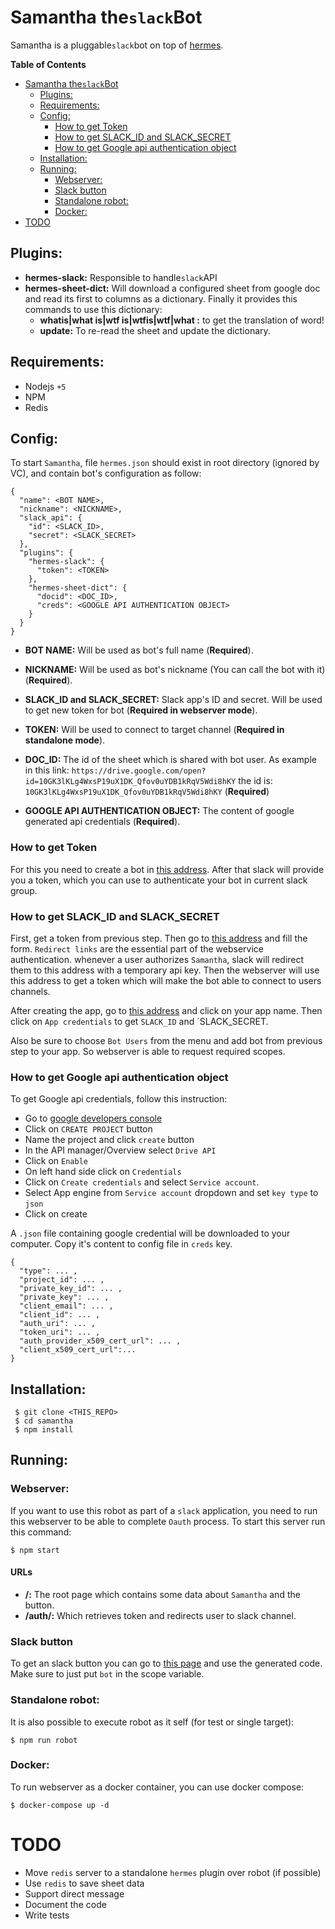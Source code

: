 # Samantha the`slack`Bot

Samantha is a pluggable`slack`bot on top of [hermes](https://github.com/segmentio/hermes).

**Table of Contents**

- [Samantha the`slack`Bot](#samantha-theslackbot)
    - [Plugins:](#plugins)
    - [Requirements:](#requirements)
    - [Config:](#config)
        - [How to get Token](#how-to-get-token)
        - [How to get SLACK_ID and SLACK_SECRET](#how-to-get-slackid-and-slacksecret)
        - [How to get Google api authentication object](#how-to-get-google-api-authentication-object)
    - [Installation:](#installation)
    - [Running:](#running)
        - [Webserver:](#webserver)
        - [Slack button](#slack-button)
        - [Standalone robot:](#standalone-robot)
        - [Docker:](#docker)
- [TODO](#todo)



## Plugins:

  - **hermes-slack:** Responsible to handle`slack`API
  - **hermes-sheet-dict:** Will download a configured sheet from google doc and
    read its first to columns as a dictionary. Finally it provides this commands
    to use this dictionary:
    - **whatis|what is|wtf is|wtfis|wtf|what <word>:** to get the translation of word!
    - **update:** To re-read the sheet and update the dictionary.
    
## Requirements:

  - Nodejs `+5`
  - NPM
  - Redis

## Config:

To start `Samantha`, file `hermes.json` should exist in root directory (ignored
by VC), and contain bot's configuration as follow:

    {
      "name": <BOT NAME>,
      "nickname": <NICKNAME>,
      "slack_api": {
        "id": <SLACK_ID>,
        "secret": <SLACK_SECRET>
      },
      "plugins": {
        "hermes-slack": {
          "token": <TOKEN>
        },
        "hermes-sheet-dict": {
          "docid": <DOC_ID>,
          "creds": <GOOGLE API AUTHENTICATION OBJECT>
        }
      }
    }

  - **BOT NAME:** Will be used as bot's full name (**Required**).
  - **NICKNAME:** Will be used as bot's nickname (You can call the bot with it)(**Required**).
  - **SLACK_ID and SLACK_SECRET:** Slack app's ID and secret. Will be used to
    get new token for bot (**Required in webserver mode**).
  - **TOKEN:** Will be used to connect to target channel (**Required in standalone mode**).
  - **DOC_ID:** The id of the sheet which is shared with bot user. As example in
    this link:
    `https://drive.google.com/open?id=10GK3lKLg4WxsP19uX1DK_Qfov0uYDB1kRqV5Wdi8hKY`
    the id is: `10GK3lKLg4WxsP19uX1DK_Qfov0uYDB1kRqV5Wdi8hKY` (**Required**)
    
  - **GOOGLE API AUTHENTICATION OBJECT:** The content of google generated api credentials (**Required**).

### How to get Token

For this you need to create a bot in
[this address](https://my.slack.com/services/new/bot). After that slack will
provide you a token, which you can use to authenticate your bot in current slack
group.

### How to get SLACK_ID and SLACK_SECRET

First, get a token from previous step. Then go to
[this address](https://api.slack.com/apps/new) and fill the form. `Redirect
links` are the essential part of the webservice authentication. whenever a user
authorizes `Samantha`, slack will redirect them to this address with a temporary
api key. Then the webserver will use this address to get a token which will make
the bot able to connect to users channels.

After creating the app, go to [this address](https://api.slack.com/apps) and
click on your app name. Then click on `App credentials` to get `SLACK_ID` and
`SLACK_SECRET.

Also be sure to choose `Bot Users` from the menu and add bot from previous step
to your app. So webserver is able to request required scopes.

### How to get Google api authentication object

To get Google api credentials, follow this instruction:

  - Go to [google developers console](https://console.developers.google.com/project)
  - Click on `CREATE PROJECT` button
  - Name the project and click `create` button
  - In the API manager/Overview select `Drive API` 
  - Click on `Enable`
  - On left hand side click on `Credentials`
  - Click on `Create credentials` and select `Service account`.
  - Select App engine from `Service account` dropdown and set `key type` to `json`
  - Click on create

A `.json` file containing google credential will be downloaded to your computer.
Copy it's content to config file in `creds` key.
  

    {
      "type": ... ,
      "project_id": ... ,
      "private_key_id": ... ,
      "private_key": ... ,
      "client_email": ... ,
      "client_id": ... ,
      "auth_uri": ... ,
      "token_uri": ... ,
      "auth_provider_x509_cert_url": ... ,
      "client_x509_cert_url":... 
    }

## Installation:

     $ git clone <THIS_REPO>
     $ cd samantha
     $ npm install
    
## Running:

### Webserver:

If you want to use this robot as part of a `slack` application, you need to run
this webserver to be able to complete `Oauth` process. To start this server run
this command:

    $ npm start

#### URLs

  - **/:** The root page which contains some data about `Samantha` and the button.
  - **/auth/:** Which retrieves token and redirects user to slack channel.

### Slack button

To get an slack button you can go to [this page](https://api.slack.com/docs/slack-button) and use the generated code.
Make sure to just put `bot` in the scope variable. 

### Standalone robot:

It is also possible to execute robot as it self (for test or single target):

    $ npm run robot
    
### Docker:

To run webserver as a docker container, you can use docker compose:

    $ docker-compose up -d

# TODO

  - Move `redis` server to a standalone `hermes` plugin over robot (if possible)
  - Use `redis` to save sheet data
  - Support direct message
  - Document the code
  - Write tests
